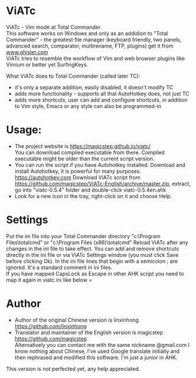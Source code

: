 ViATc
=====
ViATc - Vim mode at Total Commander.  
This software works on Windows and only as an addidion to "Total Commander" - the greatest file manager (keyboard friendly, two panels, advanced search, comparator, multirename, FTP, plugins) get it from www.ghisler.com  
ViATc tries to resemble the workflow of Vim and web browser plugins like Vimium or better yet SurfingKeys.

What ViATc does to Total Commander (called later TC):
- it's only a separate addition, easily disabled, it doesn't modify TC
- adds more functionality - supports all that AutoHotkey does, not just TC
- adds more shortcuts, user can add and configure shortcuts, in addition to Vim style, Emacs or any style can also be programmed-in



Usage:
=====
- The project website is https://magicstep.github.io/viatc/  
  You can download compiled executable from there. Compiled executable might be older than the current script version. 
- You can run the script if you have Autohotkey installed. Download and install Autohotkey, it is powerful for many purposes. https://autohotkey.com
  Download ViATc script from https://github.com/magicstep/ViATc-English/archive/master.zip, extract, go into "viatc-0.5.4" folder and double-click viatc-0.5.4en.ahk
- Look for a new icon in the tray, right-click on it and choose Help.

Settings
========
Put the ini file into your Total Commander directory "c:\Program Files\totalcmd" or "c:\Program Files (x86)\totalcmd" 
Reload ViATc after any changes in the ini file to take effect.
You can add and remove shortcuts directly in the ini file or via ViATc Settings window (you must click Save before clicking Ok).
In the ini file lines that begin with a semicolon ; are ignored. It's a standard comment in ini files.  
If you have mapped CapsLock as Escape in other AHK script you need to map it again in viatc.ini like below
<CapsLock>=<Esc>


Author
======
- Author of the original Chinese version is linxinhong https://github.com/linxinhong
- Translator and maintainer of the English version is magicstep https://github.com/magicstep  
  Alternatively you can contact me with the same nickname @gmail.com I know nothing about Chinese, I've used Google translate initially and then rephrased and modified this software. I'm just a junior in AHK.

This version is not perfected yet, any help appreciated.
